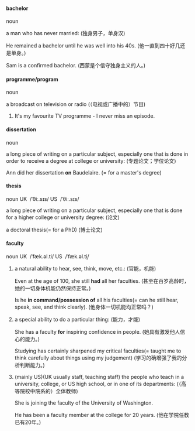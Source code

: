 #### bachelor
noun

a man who has never married: (独身男子，单身汉)

He remained a bachelor until he was well into his 40s. (他一直到四十好几还是单身。)

Sam is a confirmed bachelor. (西蒙是个信守独身主义的人。)

#### programme/program
noun

a broadcast on television or radio (（电视或广播中的）节目)

1. It's my favourite TV programme - I never miss an episode.



#### dissertation
noun

a long piece of writing on a particular subject, especially one that is done in order to receive a degree at college or university: (专题论文；学位论文)

Ann did her dissertation **on** Baudelaire. (= for a master's degree)

#### thesis
noun
UK  /ˈθiː.sɪs/ US  /ˈθiː.sɪs/

a long piece of writing on a particular subject, especially one that is done for a higher college or university degree: (论文)

a doctoral thesis(= for a PhD) (博士论文)

#### faculty
noun
UK  /ˈfæk.əl.ti/ US  /ˈfæk.əl.t̬i/

1. a natural ability to hear, see, think, move, etc.: (官能，机能)
   
   Even at the age of 100, she still **had** all her faculties. (甚至在百岁高龄时，她的一切身体机能仍然保持正常。)

   Is he **in command/possession of** all his faculties(= can he still hear, speak, see, and think clearly). (他身体一切机能均正常吗？)

2. a special ability to do a particular thing: (能力，才能)

   She has a faculty **for** inspiring confidence in people. (她具有激发他人信心的能力。)

   Studying has certainly sharpened my critical faculties(= taught me to think carefully about things using my judgement) (学习的确增强了我的分析判断能力。)

3. (mainly US)(UK usually staff, teaching staff) the people who teach in a university, college, or US high school, or in one of its departments: (（高等院校中院系的）全体教师)

    She is joining the faculty of the University of Washington.

    He has been a faculty member at the college for 20 years.   (他在学院任教已有20年。)